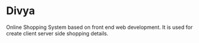 # Divya
Online Shopping System based on front end web development.  It is used for create client server side shopping details.

